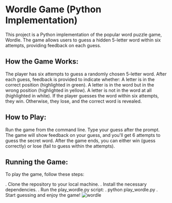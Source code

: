 # Wordle Game (Python Implementation)
This project is a Python implementation of the popular word puzzle game, Wordle. The game allows users to guess a hidden 5-letter word within six attempts, providing feedback on each guess.

## How the Game Works:
 The player has six attempts to guess a randomly chosen 5-letter word.
 After each guess, feedback is provided to indicate whether:
 A letter is in the correct position (highlighted in green).
 A letter is in the word but in the wrong position (highlighted in yellow).
 A letter is not in the word at all (highlighted in white).
 If the player guesses the word within six attempts, they win. Otherwise, they lose, and the correct word is revealed.
## How to Play:
 Run the game from the command line.
 Type your guess after the prompt.
 The game will show feedback on your guess, and you'll get 6 attempts to guess the secret word.
 After the game ends, you can either win (guess correctly) or lose (fail to guess within the attempts).

## Running the Game:
To play the game, follow these steps:

. Clone the repository to your local machine.
. Install the necessary dependencies.
. Run the play_wordle.py script:
. python play_wordle.py
. Start guessing and enjoy the game!
![wordle](https://github.com/user-attachments/assets/9c35e701-bf31-4e7e-b345-1155a26c1870)
